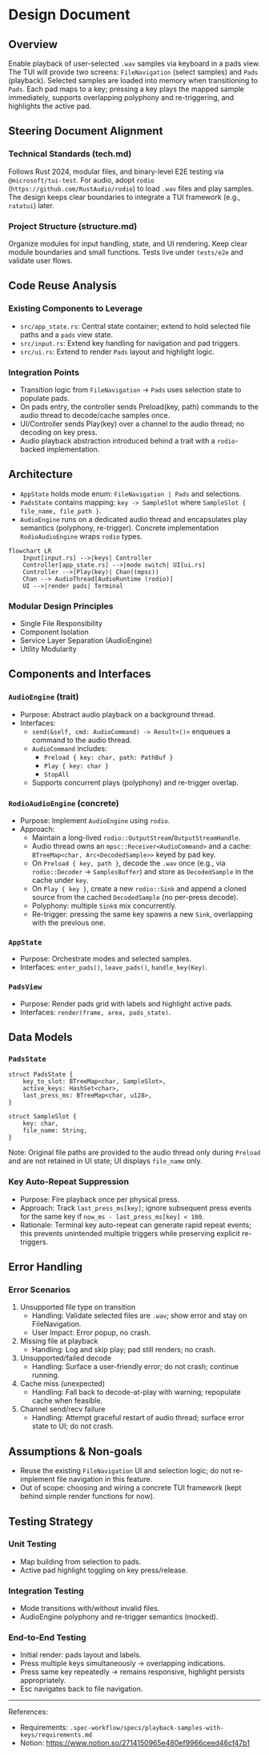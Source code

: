 # Design Document

## Overview

Enable playback of user-selected `.wav` samples via keyboard in a pads view. The TUI will provide two screens: `FileNavigation` (select samples) and `Pads` (playback). Selected samples are loaded into memory when transitioning to `Pads`. Each pad maps to a key; pressing a key plays the mapped sample immediately, supports overlapping polyphony and re-triggering, and highlights the active pad.

## Steering Document Alignment

### Technical Standards (tech.md)
Follows Rust 2024, modular files, and binary-level E2E testing via `@microsoft/tui-test`. For audio, adopt `rodio` (`https://github.com/RustAudio/rodio`) to load `.wav` files and play samples. The design keeps clear boundaries to integrate a TUI framework (e.g., `ratatui`) later.

### Project Structure (structure.md)
Organize modules for input handling, state, and UI rendering. Keep clear module boundaries and small functions. Tests live under `tests/e2e` and validate user flows.

## Code Reuse Analysis

### Existing Components to Leverage
- `src/app_state.rs`: Central state container; extend to hold selected file paths and a `pads` view state.
- `src/input.rs`: Extend key handling for navigation and pad triggers.
- `src/ui.rs`: Extend to render `Pads` layout and highlight logic.

### Integration Points
- Transition logic from `FileNavigation` → `Pads` uses selection state to populate pads.
- On pads entry, the controller sends Preload(key, path) commands to the audio thread to decode/cache samples once.
- UI/Controller sends Play(key) over a channel to the audio thread; no decoding on key press.
- Audio playback abstraction introduced behind a trait with a `rodio`-backed implementation.

## Architecture

- `AppState` holds mode enum: `FileNavigation | Pads` and selections.
- `PadsState` contains mapping: `key -> SampleSlot` where `SampleSlot { file_name, file_path }`.
- `AudioEngine` runs on a dedicated audio thread and encapsulates play semantics (polyphony, re-trigger). Concrete implementation `RodioAudioEngine` wraps `rodio` types.

```mermaid
flowchart LR
    Input[input.rs] -->|keys| Controller
    Controller[app_state.rs] -->|mode switch| UI[ui.rs]
    Controller -->|Play(key)| Chan((mpsc))
    Chan --> AudioThread[AudioRuntime (rodio)]
    UI -->|render pads| Terminal
```

### Modular Design Principles
- Single File Responsibility
- Component Isolation
- Service Layer Separation (AudioEngine)
- Utility Modularity

## Components and Interfaces

### `AudioEngine` (trait)
- Purpose: Abstract audio playback on a background thread.
- Interfaces:
  - `send(&self, cmd: AudioCommand) -> Result<()>` enqueues a command to the audio thread.
  - `AudioCommand` includes:
    - `Preload { key: char, path: PathBuf }`
    - `Play { key: char }`
    - `StopAll`
  - Supports concurrent plays (polyphony) and re-trigger overlap.

### `RodioAudioEngine` (concrete)
- Purpose: Implement `AudioEngine` using `rodio`.
- Approach:
  - Maintain a long-lived `rodio::OutputStream`/`OutputStreamHandle`.
  - Audio thread owns an `mpsc::Receiver<AudioCommand>` and a cache: `BTreeMap<char, Arc<DecodedSample>>` keyed by pad key.
  - On `Preload { key, path }`, decode the `.wav` once (e.g., via `rodio::Decoder` → `SamplesBuffer`) and store as `DecodedSample` in the cache under `key`.
  - On `Play { key }`, create a new `rodio::Sink` and append a cloned source from the cached `DecodedSample` (no per-press decode).
  - Polyphony: multiple `Sink`s mix concurrently.
  - Re-trigger: pressing the same key spawns a new `Sink`, overlapping with the previous one.

### `AppState`
- Purpose: Orchestrate modes and selected samples.
- Interfaces: `enter_pads()`, `leave_pads()`, `handle_key(Key)`.

### `PadsView`
- Purpose: Render pads grid with labels and highlight active pads.
- Interfaces: `render(frame, area, pads_state)`.

## Data Models

### `PadsState`
```
struct PadsState {
    key_to_slot: BTreeMap<char, SampleSlot>,
    active_keys: HashSet<char>,
    last_press_ms: BTreeMap<char, u128>,
}

struct SampleSlot {
    key: char,
    file_name: String,
}
```
Note: Original file paths are provided to the audio thread only during `Preload` and are not retained in UI state; UI displays `file_name` only.

### Key Auto-Repeat Suppression
- Purpose: Fire playback once per physical press.
- Approach: Track `last_press_ms[key]`; ignore subsequent press events for the same key if `now_ms - last_press_ms[key] < 100`.
- Rationale: Terminal key auto-repeat can generate rapid repeat events; this prevents unintended multiple triggers while preserving explicit re-triggers.

## Error Handling

### Error Scenarios
1. Unsupported file type on transition
   - Handling: Validate selected files are `.wav`; show error and stay on FileNavigation.
   - User Impact: Error popup, no crash.
2. Missing file at playback
   - Handling: Log and skip play; pad still renders; no crash.
3. Unsupported/failed decode
   - Handling: Surface a user-friendly error; do not crash; continue running.
4. Cache miss (unexpected)
   - Handling: Fall back to decode-at-play with warning; repopulate cache when feasible.
5. Channel send/recv failure
   - Handling: Attempt graceful restart of audio thread; surface error state to UI; do not crash.

## Assumptions & Non-goals
- Reuse the existing `FileNavigation` UI and selection logic; do not re-implement file navigation in this feature.
- Out of scope: choosing and wiring a concrete TUI framework (kept behind simple render functions for now).

## Testing Strategy

### Unit Testing
- Map building from selection to pads.
- Active pad highlight toggling on key press/release.

### Integration Testing
- Mode transitions with/without invalid files.
- AudioEngine polyphony and re-trigger semantics (mocked).

### End-to-End Testing
- Initial render: pads layout and labels.
- Press multiple keys simultaneously → overlapping indications.
- Press same key repeatedly → remains responsive, highlight persists appropriately.
- Esc navigates back to file navigation.

---

References:
- Requirements: `.spec-workflow/specs/playback-samples-with-keys/requirements.md`
- Notion: https://www.notion.so/2714150965e480ef9966ceed46cf47b1




